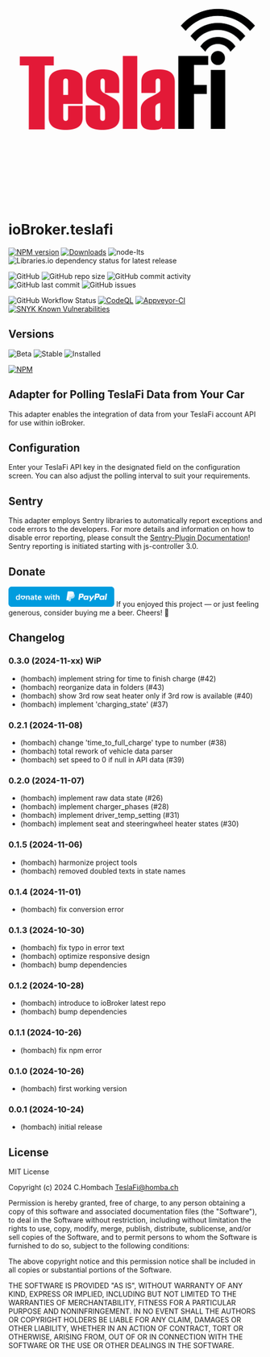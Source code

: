 ![Logo](admin/teslafi.png)

# ioBroker.teslafi

[![NPM version](https://img.shields.io/npm/v/iobroker.teslafi.svg)](https://www.npmjs.com/package/iobroker.teslafi)
[![Downloads](https://img.shields.io/npm/dm/iobroker.teslafi.svg)](https://www.npmjs.com/package/iobroker.teslafi)
![node-lts](https://img.shields.io/node/v-lts/iobroker.teslafi?style=flat-square)
![Libraries.io dependency status for latest release](https://img.shields.io/librariesio/release/npm/iobroker.teslafi?label=npm%20dependencies&style=flat-square)

![GitHub](https://img.shields.io/github/license/hombach/iobroker.teslafi?style=flat-square)
![GitHub repo size](https://img.shields.io/github/repo-size/hombach/iobroker.teslafi?logo=github&style=flat-square)
![GitHub commit activity](https://img.shields.io/github/commit-activity/m/hombach/iobroker.teslafi?logo=github&style=flat-square)
![GitHub last commit](https://img.shields.io/github/last-commit/hombach/iobroker.teslafi?logo=github&style=flat-square)
![GitHub issues](https://img.shields.io/github/issues/hombach/iobroker.teslafi?logo=github&style=flat-square)

![GitHub Workflow Status](https://img.shields.io/github/actions/workflow/status/hombach/iobroker.teslafi/test-and-release.yml?branch=master&logo=github&style=flat-square)
[![CodeQL](https://github.com/hombach/ioBroker.teslafi/actions/workflows/codeql-analysis.yml/badge.svg)](https://github.com/hombach/ioBroker.teslafi/actions/workflows/codeql-analysis.yml)
[![Appveyor-CI](https://ci.appveyor.com/api/projects/status/github/hombach/ioBroker.teslafi?branch=master&svg=true)](https://ci.appveyor.com/project/hombach/iobroker-teslafi)
[![SNYK Known Vulnerabilities](https://snyk.io/test/github/hombach/ioBroker.teslafi/badge.svg)](https://snyk.io/test/github/hombach/ioBroker.teslafi)

## Versions

![Beta](https://img.shields.io/npm/v/iobroker.teslafi.svg?color=red&label=beta)
![Stable](https://iobroker.live/badges/teslafi-stable.svg)
![Installed](https://iobroker.live/badges/teslafi-installed.svg)

[![NPM](https://nodei.co/npm/iobroker.teslafi.png?downloads=true)](https://nodei.co/npm/iobroker.teslafi/)

## Adapter for Polling TeslaFi Data from Your Car

This adapter enables the integration of data from your TeslaFi account API for use within ioBroker.

## Configuration

Enter your TeslaFi API key in the designated field on the configuration screen. You can also adjust the polling interval to suit your requirements.

## Sentry

This adapter employs Sentry libraries to automatically report exceptions and code errors to the developers. For more details and information on how to disable error reporting, please consult the [Sentry-Plugin Documentation](https://github.com/ioBroker/plugin-sentry#plugin-sentry)! Sentry reporting is initiated starting with js-controller 3.0.

## Donate

<a href="https://www.paypal.com/donate/?hosted_button_id=6EE4YUJRK7UWC"><img src="https://raw.githubusercontent.com/Hombach/ioBroker.teslafi/master/docu/bluePayPal.svg" height="40"></a>
If you enjoyed this project — or just feeling generous, consider buying me a beer. Cheers! :beers:

## Changelog

### 0.3.0 (2024-11-xx) WiP

-   (hombach) implement string for time to finish charge (#42)
-   (hombach) reorganize data in folders (#43)
-   (hombach) show 3rd row seat heater only if 3rd row is available (#40)
-   (hombach) implement 'charging_state' (#37)

### 0.2.1 (2024-11-08)

-   (hombach) change 'time_to_full_charge' type to number (#38)
-   (hombach) total rework of vehicle data parser
-   (hombach) set speed to 0 if null in API data (#39)

### 0.2.0 (2024-11-07)

-   (hombach) implement raw data state (#26)
-   (hombach) implement charger_phases (#28)
-   (hombach) implement driver_temp_setting (#31)
-   (hombach) implement seat and steeringwheel heater states (#30)

### 0.1.5 (2024-11-06)

-   (hombach) harmonize project tools
-   (hombach) removed doubled texts in state names

### 0.1.4 (2024-11-01)

-   (hombach) fix conversion error

### 0.1.3 (2024-10-30)

-   (hombach) fix typo in error text
-   (hombach) optimize responsive design
-   (hombach) bump dependencies

### 0.1.2 (2024-10-28)

-   (hombach) introduce to ioBroker latest repo
-   (hombach) bump dependencies

### 0.1.1 (2024-10-26)

-   (hombach) fix npm error

### 0.1.0 (2024-10-26)

-   (hombach) first working version

### 0.0.1 (2024-10-24)

-   (hombach) initial release

## License

MIT License

Copyright (c) 2024 C.Hombach <TeslaFi@homba.ch>

Permission is hereby granted, free of charge, to any person obtaining a copy
of this software and associated documentation files (the "Software"), to deal
in the Software without restriction, including without limitation the rights
to use, copy, modify, merge, publish, distribute, sublicense, and/or sell
copies of the Software, and to permit persons to whom the Software is
furnished to do so, subject to the following conditions:

The above copyright notice and this permission notice shall be included in all
copies or substantial portions of the Software.

THE SOFTWARE IS PROVIDED "AS IS", WITHOUT WARRANTY OF ANY KIND, EXPRESS OR
IMPLIED, INCLUDING BUT NOT LIMITED TO THE WARRANTIES OF MERCHANTABILITY,
FITNESS FOR A PARTICULAR PURPOSE AND NONINFRINGEMENT. IN NO EVENT SHALL THE
AUTHORS OR COPYRIGHT HOLDERS BE LIABLE FOR ANY CLAIM, DAMAGES OR OTHER
LIABILITY, WHETHER IN AN ACTION OF CONTRACT, TORT OR OTHERWISE, ARISING FROM,
OUT OF OR IN CONNECTION WITH THE SOFTWARE OR THE USE OR OTHER DEALINGS IN THE
SOFTWARE.
